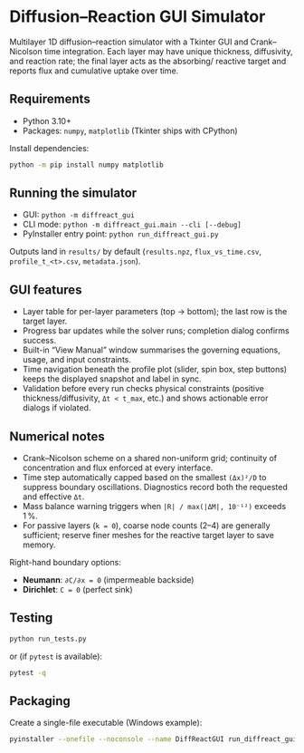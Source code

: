 # Diffusion–Reaction GUI Simulator

Multilayer 1D diffusion–reaction simulator with a Tkinter GUI and Crank–Nicolson time integration. Each layer may have unique thickness, diffusivity, and reaction rate; the final layer acts as the absorbing/ reactive target and reports flux and cumulative uptake over time.

## Requirements

- Python 3.10+
- Packages: `numpy`, `matplotlib` (Tkinter ships with CPython)

Install dependencies:

```bash
python -m pip install numpy matplotlib
```

## Running the simulator

- GUI: `python -m diffreact_gui`
- CLI mode: `python -m diffreact_gui.main --cli [--debug]`
- PyInstaller entry point: `python run_diffreact_gui.py`

Outputs land in `results/` by default (`results.npz`, `flux_vs_time.csv`, `profile_t_<t>.csv`, `metadata.json`).

## GUI features

- Layer table for per-layer parameters (top → bottom); the last row is the target layer.
- Progress bar updates while the solver runs; completion dialog confirms success.
- Built-in “View Manual” window summarises the governing equations, usage, and input constraints.
- Time navigation beneath the profile plot (slider, spin box, step buttons) keeps the displayed snapshot and label in sync.
- Validation before every run checks physical constraints (positive thickness/diffusivity, `Δt < t_max`, etc.) and shows actionable error dialogs if violated.

## Numerical notes

- Crank–Nicolson scheme on a shared non-uniform grid; continuity of concentration and flux enforced at every interface.
- Time step automatically capped based on the smallest `(Δx)²/D` to suppress boundary oscillations. Diagnostics record both the requested and effective `Δt`.
- Mass balance warning triggers when `|R| / max(|ΔM|, 10⁻¹²)` exceeds 1 %.
- For passive layers (`k = 0`), coarse node counts (2–4) are generally sufficient; reserve finer meshes for the reactive target layer to save memory.

Right-hand boundary options:

- **Neumann**: `∂C/∂x = 0` (impermeable backside)
- **Dirichlet**: `C = 0` (perfect sink)

## Testing

```bash
python run_tests.py
```

or (if `pytest` is available):

```bash
pytest -q
```

## Packaging

Create a single-file executable (Windows example):

```bash
pyinstaller --onefile --noconsole --name DiffReactGUI run_diffreact_gui.py
```

